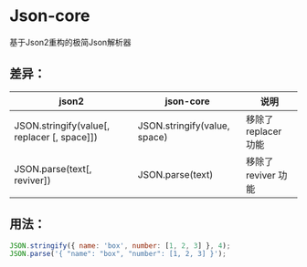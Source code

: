 # Json-core
 基于Json2重构的极简Json解析器

## 差异：

| json2                                       | json-core                    | 说明                 |
| ------------------------------------------- | ---------------------------- | -------------------- |
| JSON.stringify(value[, replacer [, space]]) | JSON.stringify(value, space) | 移除了 replacer 功能 |
| JSON.parse(text[, reviver])                 | JSON.parse(text)             | 移除了 reviver 功能  |

## 用法：

```jsx
JSON.stringify({ name: 'box', number: [1, 2, 3] }, 4);
JSON.parse('{ "name": "box", "number": [1, 2, 3] }');
```

